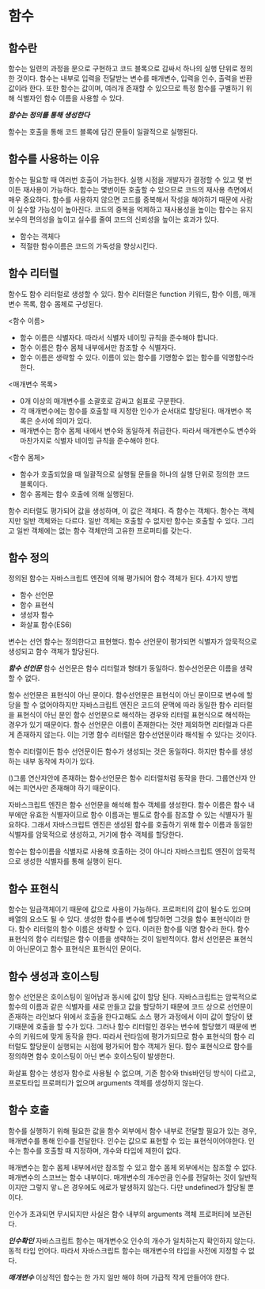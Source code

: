 # 함수

## 함수란

함수는 일련의 과정을 문으로 구현하고 코드 블록으로 감싸서 하나의 실행 단위로 정의한 것이다.
함수는 내부로 입력을 전달받는 변수를 매개변수, 입력을 인수, 출력을 반환값이라 한다. 또한 함수는 값이며, 여러개 존재할 수 있으므로 특정 함수를 구별하기 위해 식별자인 함수 이름을 사용할 수 있다.

**_함수는 정의를 통해 생성한다_**

함수는 호출을 통해 코드 블록에 담긴 문들이 일괄적으로 실행된다.

## 함수를 사용하는 이유

함수는 필요할 때 여러번 호출이 가능한다. 실행 시점을 개발자가 결정할 수 있고 몇 번이든 재사용이 가능하다.
함수는 몇번이든 호출할 수 있으므로 코드의 재사용 측면에서 매우 중요하다.
함수를 사용하지 않으면 코드를 중복해서 작성을 해야하기 때문에 사람이 실수할 가능성이 높아진다. 코드의 중복을 억제하고 재사용성을 높이는 함수는 유지보수의 편의성을 높이고 실수를 줄여 코드의 신뢰성을 높이는 효과가 있다.

- 함수는 객체다
- 적절한 함수이름은 코드의 가독성을 향상시킨다.

## 함수 리터럴

함수도 함수 리터럴로 생성할 수 있다. 함수 리터럴은 function 키워드, 함수 이름, 매개변수 목록, 함수 몸체로 구성된다.

<함수 이름>

- 함수 이름은 식별자다. 따라서 식별자 네이밍 규칙을 준수해야 합니다.
- 함수 이름은 함수 몸체 내부에서만 참조할 수 식별자다.
- 함수 이름은 생략할 수 있다. 이름이 있는 함수를 기명함수 없는 함수를 익명함수라 한다.

<매개변수 목록>

- 0개 이상의 매개변수를 소괄호로 감싸고 쉼표로 구분한다.
- 각 매개변수에는 함수를 호출할 때 지정한 인수가 순서대로 할당된다. 매개변수 목록은 순서에 의미가 있다.
- 매개변수는 함수 몸체 내에서 변수와 동일하게 취급한다.
  따라서 매개변수도 변수와 마찬가지로 식별자 네이밍 규칙을 준수해야 한다.

<함수 몸체>

- 함수가 호출되었을 때 일괄적으로 실행될 문들을 하나의 실행 단위로 정의한 코드 블록이다.
- 함수 몸체는 함수 호출에 의해 실행된다.

함수 리터럴도 평가되어 값을 생성하며, 이 값은 객체다. 즉 함수는 객체다. 함수는 객체지만 일반 객체와는 다르다. 일반 객체는 호출할 수 없지만 함수는 호출할 수 있다.
그리고 일반 객체에는 없는 함수 객체만의 고유한 프로퍼티를 갖는다.

## 함수 정의

정의된 함수는 자바스크립트 엔진에 의해 평가되어 함수 객체가 된다. 4가지 방법

- 함수 선언문
- 함수 표현식
- 생성자 함수
- 화살표 함수(ES6)

변수는 선언 함수는 정의한다고 표현했다. 함수 선언문이 평가되면 식별자가 암묵적으로 생성되고 함수 객체가 할당된다.

**_함수 선언문_**
함수 선언문은 함수 리터럴과 형태가 동일하다. 함수선언문은 이름을 생략할 수 없다.

함수 선언문은 표현식이 아닌 문이다.
함수선언문은 표현식이 아닌 문이므로 변수에 할당을 할 수 없어야하지만 자바스크립트 엔진은 코드의 문맥에 따라 동일한 함수 리터럴을 표현식이 아닌 문인 함수 선언문으로 해석하는 경우와 리터럴 표현식으로 해석하는 경우가 있기 때문이다. 함수 선언문은 이름이 존재한다는 것만 제외하면 리터럴과 다른게 존재하지 않는다. 이는 기명 함수 리터럴은 함수선언문이라 해석될 수 있다는 것이다.

함수 리터럴이든 함수 선언문이든 함수가 생성되는 것은 동일하다. 하지만 함수를 생성하는 내부 동작에 차이가 있다.

()그룹 연산자안에 존재하는 함수선언문은 함수 리터럴처럼 동작을 한다. 그룹연산자 안에는 피연사만 존재해야 하기 때문이다.

자바스크립트 엔진은 함수 선언문을 해석해 함수 객체를 생성한다. 함수 이름은 함수 내부에만 유효한 식별자이므로 함수 이름과는 별도로 함수를 참조할 수 있는 식별자가 필요하다. 그래서 자바스크립트 엔진은 생성된 함수를 호출하기 위해 함수 이름과 동일한 식별자를 암묵적으로 생성하고, 거기에 함수 객체를 할당한다.

함수는 함수이름을 식별자로 사용해 호출하는 것이 아니라 자바스크립트 엔진이 암묵적으로 생성한 식별자를 통해 실행이 된다.

## 함수 표현식

함수는 일급객체이기 때문에 값으로 사용이 가능하다. 프로퍼티의 값이 될수도 있으며 배열의 요소도 될 수 있다.
생성한 함수를 변수에 할당하면 그것을 함수 표현식이라 한다.
함수 리터럴의 함수 이름은 생략할 수 있다. 이러한 함수를 익명 함수라 한다. 함수 표현식의 함수 리터럴은 함수 이름을 생략하는 것이 일반적이다.
함서 선언문은 표현식이 아닌문이고 함수 표현식은 표현식인 문이다.

## 함수 생성과 호이스팅

함수 선언문은 호이스팅이 일어남과 동시에 값이 할당 된다. 자바스크립트는 암묵적으로 함수의 이름과 같은 식별자를 새로 만들고 값을 할당하기 때문에 코드 상으로 선언문이 존재하는 라인보다 위에서 호출을 한다고해도 소스 평가 과정에서 이미 값이 할당이 됐기때문에 호출을 할 수가 있다.
그러나 함수 리터럴인 경우는 변수에 할당했기 때문에 변수의 키워드에 맞게 동작을 한다.
따라서 런타임에 평가가되므로 함수 표현식의 함수 리터럴도 할당문이 실행되는 시점에 평가되어 함수 객체가 된다.
함수 표현식으로 함수를 정의하면 함수 호이스팅이 아닌 변수 호이스팅이 발생한다.

화살표 함수는 생성자 함수로 사용될 수 없으며, 기존 함수와 this바인딩 방식이 다르고, 프로토타입 프로퍼티가 없으며 arguments 객체를 생성하지 않는다.

## 함수 호출

함수를 실행하기 위해 필요한 값을 함수 외부에서 함수 내부로 전달할 필요가 있는 경우, 매개변수를 통해 인수를 전달한다. 인수는 값으로 표현할 수 있는 표현식이어야한다. 인수는 함수를 호출할 때 지정하며, 개수와 타입에 제한이 없다.

매개변수는 함수 몸체 내부에서만 참조할 수 있고 함수 몸체 외부에서는 참조할 수 없다. 매개변수의 스코브는 함수 내부이다. 매개변수의 개수만큼 인수를 전달하는 것이 일반적이지만 그렇지 앟ㄴ은 경우에도 에로가 발생하지 않는다. 다만 undefined가 할당될 뿐이다.

인수가 초과되면 무시되지만 사실은 함수 내부의 arguments 객체 프로퍼티에 보관된다.

**_인수확인_**
자바스크립트 함수는 매개변수오 인수의 개수가 일치하는지 확인하지 않는다.
동적 타입 언어다. 따라서 자바스크립트 함수는 매개변수의 타입을 사전에 지정할 수 없다.

**_매개변수_**
이상적인 함수는 한 가지 일만 해야 하며 가급적 작게 만들어야 한다.
